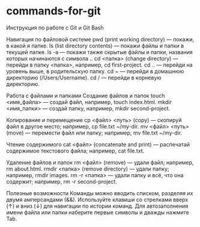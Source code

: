# commands-for-git
Инструкция по работе с Git и Git Bash

Навигация по файловой системе
pwd (print working directory) — покажи, в какой я папке.
ls (list directory contents) — покажи файлы и папки в текущей папке.
ls -a — покажи также скрытые файлы и папки, названия которых начинаются с символа ..
cd <папка> (change directory) — перейди в папку <папка>, например, cd first-project.
cd .. — перейди на уровень выше, в родительскую папку.
cd ~ — перейди в домашнюю директорию (/Users/Username).
cd / — перейди в корневую директорию.

Работа с файлами и папками
Создание файлов и папок
touch <имя_файла> — создай файл, например, touch index.html.
mkdir <имя_папки> — создай папку, например, mkdir second-project.

Копирование и перемещение
cp <файл> <путь> (copy) — скопируй файл в другое место; например, cp file.txt ~/my-dir.
mv <файл> <путь> (move) — перемести файл или папку; например, mv file.txt ~/my-dir.

Чтение содержимого
cat <файл> (concatenate and print) — распечатай содержимое текстового файла; например, cat file.txt.

Удаление файлов и папок
rm <файл> (remove) — удали файл; например, rm about.html.
rmdir <папка> (remove directory) — удали папку; например, rmdir images.
rm -r <папка> — удали папку и всё, что она содержит; например, rm -r second-project.

Полезные возможности
Команды можно вводить списком, разделяя их двумя амперсандами (&&).
Используйте клавиши со стрелками вверх (↑) и вниз (↓) для навигации по истории команд.
Для автозаполнения имени файла или папки наберите первые символы и дважды нажмите Tab.
